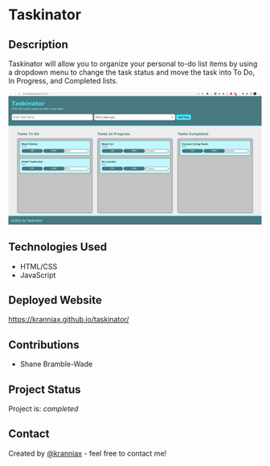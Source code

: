 # Taskinator

## Description

Taskinator will allow you to organize your personal to-do list items by using a dropdown menu to change the task status and move the task into To Do, In Progress, and Completed lists.

![Alt text](/assets/images/Screenshot%202022-11-04%20182424.jpg)

## Technologies Used

* HTML/CSS
* JavaScript

## Deployed Website

<https://kranniax.github.io/taskinator/>

## Contributions

* Shane Bramble-Wade

## Project Status

Project is: _completed_

## Contact

Created by [@kranniax](https://twitter.com/kranniax) - feel free to contact me!
